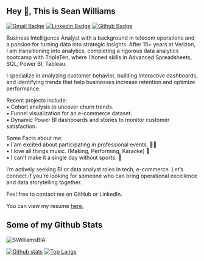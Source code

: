 ## Hey 👋, This is Sean Williams
[![Gmail Badge](https://img.shields.io/badge/-sswilliams_73@yahoo.com-c14438?style=flat&logo=Gmail&logoColor=white&link=mailto:sswilliams_73@yahoo.com)](mailto:sswilliams_73@yahoo.com) 
[![Linkedin Badge](https://img.shields.io/badge/-seanswilliamsmba-0072b1?style=flat&logo=Linkedin&logoColor=white&link=https://www.linkedin.com/in/seanswilliamsmba/)](https://www.linkedin.com/in/seanswilliamsmba/) [![Github Badge](https://img.shields.io/badge/-SWilliamsBIA-grey?style=flat&logo=github&logoColor=white&link=https://github.com/SWilliamsBIA/)](https://www.github.com/SWilliamsBIA/) <p align='left'>Business Intelligence Analyst with a background in telecom operations and a passion for turning data into strategic insights. After 15+ years at Verizon, I am transitioning into analytics, completing a rigorous data analytics bootcamp with TripleTen, where I honed skills in Advanced Spreadsheets, SQL, Power BI, Tableau.

I specialize in analyzing customer behavior, building interactive dashboards, and identifying trends that help businesses increase retention and optimize performance. 

Recent projects include:  
• Cohort analysis to uncover churn trends.  
• Funnel visualization for an e-commerce dataset.  
• Dynamic Power BI dashboards and stories to monitor customer satisfaction.  

Some Facts about me:  
• I'am excited about participating in professional events. :office_worker:  
• I love all things music. (Making, Performing, Karaoke) :musical_keyboard:  
• I can't make it a single day without sports. :football:

I’m actively seeking BI or data analyst roles in tech, e-commerce. Let’s connect if you’re looking for someone who can bring operational excellence and data storytelling together.

Feel free to contact me on GitHub or LinkedIn.</p><p align='left'> You can view my resume <a href='https://docs.google.com/document/d/1hQ9gzKuU7h0ErPRhv-X6HCgfn_lFjPZokF3jPTACwWE/edit?usp=sharing ' target=_blank><u>here</u>.</a></p>
## Some of my Github Stats
<p align=left> <img src=https://komarev.com/ghpvc/?username=SWilliamsBIA alt=SWilliamsBIA /> </p>

[![Github stats](https://github-readme-stats.vercel.app/api?username=SWilliamsBIA&show_icons=true&include_all_commits=true)](https://github.com/SWilliamsBIA/github-readme-stats)
[![Top Langs](https://github-readme-stats.vercel.app/api/top-langs/?username=SWilliamsBIA&layout=compact)](https://github.com/SWilliamsBIA/github-readme-stats)
